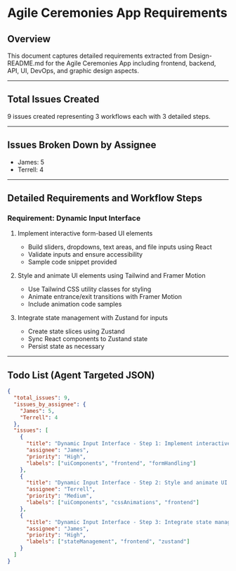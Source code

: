 # Agile Ceremonies App Requirements

## Overview
This document captures detailed requirements extracted from Design-README.md for the Agile Ceremonies App including frontend, backend, API, UI, DevOps, and graphic design aspects.

---

## Total Issues Created
9 issues created representing 3 workflows each with 3 detailed steps.

---

## Issues Broken Down by Assignee
- James: 5
- Terrell: 4

---

## Detailed Requirements and Workflow Steps

### Requirement: Dynamic Input Interface

1. Implement interactive form-based UI elements
   - Build sliders, dropdowns, text areas, and file inputs using React
   - Validate inputs and ensure accessibility
   - Sample code snippet provided

2. Style and animate UI elements using Tailwind and Framer Motion
   - Use Tailwind CSS utility classes for styling
   - Animate entrance/exit transitions with Framer Motion
   - Include animation code samples

3. Integrate state management with Zustand for inputs
   - Create state slices using Zustand
   - Sync React components to Zustand state
   - Persist state as necessary

---

## Todo List (Agent Targeted JSON)

```json
{
  "total_issues": 9,
  "issues_by_assignee": {
    "James": 5,
    "Terrell": 4
  },
  "issues": [
    {
      "title": "Dynamic Input Interface - Step 1: Implement interactive form-based UI elements",
      "assignee": "James",
      "priority": "High",
      "labels": ["uiComponents", "frontend", "formHandling"]
    },
    {
      "title": "Dynamic Input Interface - Step 2: Style and animate UI elements using Tailwind and Framer Motion",
      "assignee": "Terrell",
      "priority": "Medium",
      "labels": ["uiComponents", "cssAnimations", "frontend"]
    },
    {
      "title": "Dynamic Input Interface - Step 3: Integrate state management with Zustand for inputs",
      "assignee": "James",
      "priority": "High",
      "labels": ["stateManagement", "frontend", "zustand"]
    }
  ]
}
```
